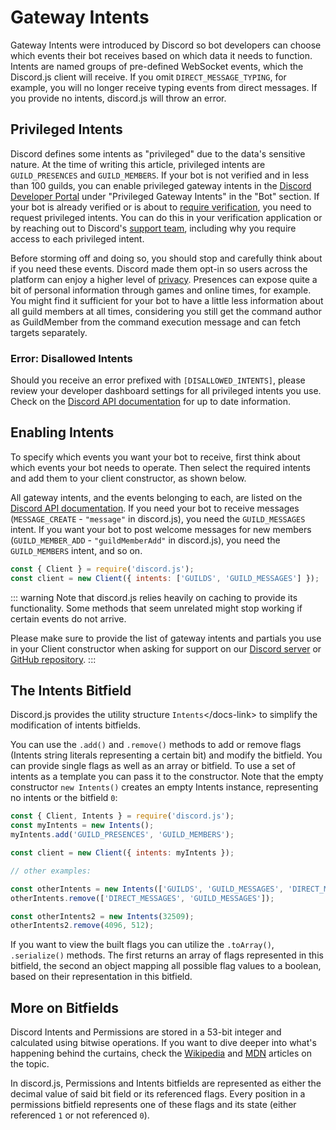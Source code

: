 # Gateway Intents

Gateway Intents were introduced by Discord so bot developers can choose which events their bot receives based on which data it needs to function. Intents are named groups of pre-defined WebSocket events, which the Discord.js client will receive. If you omit `DIRECT_MESSAGE_TYPING`, for example, you will no longer receive typing events from direct messages. If you provide no intents, discord.js will throw an error.

## Privileged Intents

Discord defines some intents as "privileged" due to the data's sensitive nature. At the time of writing this article, privileged intents are `GUILD_PRESENCES` and `GUILD_MEMBERS`. If your bot is not verified and in less than 100 guilds, you can enable privileged gateway intents in the [Discord Developer Portal](https://discord.com/developers/applications) under "Privileged Gateway Intents" in the "Bot" section. If your bot is already verified or is about to [require verification](https://support.discord.com/hc/en-us/articles/360040720412), you need to request privileged intents. You can do this in your verification application or by reaching out to Discord's [support team](https://dis.gd/contact), including why you require access to each privileged intent.

Before storming off and doing so, you should stop and carefully think about if you need these events. Discord made them opt-in so users across the platform can enjoy a higher level of [privacy](https://en.wikipedia.org/wiki/Privacy_by_design). Presences can expose quite a bit of personal information through games and online times, for example. You might find it sufficient for your bot to have a little less information about all guild members at all times, considering you still get the command author as GuildMember from the command execution message and can fetch targets separately.

### Error: Disallowed Intents

Should you receive an error prefixed with `[DISALLOWED_INTENTS]`, please review your developer dashboard settings for all privileged intents you use. Check on the [Discord API documentation](https://discord.com/developers/docs/topics/gateway#privileged-intents) for up to date information.

## Enabling Intents

To specify which events you want your bot to receive, first think about which events your bot needs to operate. Then select the required intents and add them to your client constructor, as shown below.

All gateway intents, and the events belonging to each, are listed on the [Discord API documentation](https://discord.com/developers/docs/topics/gateway#list-of-intents). If you need your bot to receive messages \(`MESSAGE_CREATE` - `"message"` in discord.js\), you need the `GUILD_MESSAGES` intent. If you want your bot to post welcome messages for new members \(`GUILD_MEMBER_ADD` - `"guildMemberAdd"` in discord.js\), you need the `GUILD_MEMBERS` intent, and so on.

```javascript
const { Client } = require('discord.js');
const client = new Client({ intents: ['GUILDS', 'GUILD_MESSAGES'] });
```

::: warning Note that discord.js relies heavily on caching to provide its functionality. Some methods that seem unrelated might stop working if certain events do not arrive.

Please make sure to provide the list of gateway intents and partials you use in your Client constructor when asking for support on our [Discord server](https://discord.gg/bRCvFy9) or [GitHub repository](https://github.com/discordjs/discord.js). :::

## The Intents Bitfield

Discord.js provides the utility structure `Intents`&lt;/docs-link&gt; to simplify the modification of intents bitfields.

You can use the `.add()` and `.remove()` methods to add or remove flags \(Intents string literals representing a certain bit\) and modify the bitfield. You can provide single flags as well as an array or bitfield. To use a set of intents as a template you can pass it to the constructor. Note that the empty constructor `new Intents()` creates an empty Intents instance, representing no intents or the bitfield `0`:

```javascript
const { Client, Intents } = require('discord.js');
const myIntents = new Intents();
myIntents.add('GUILD_PRESENCES', 'GUILD_MEMBERS');

const client = new Client({ intents: myIntents });

// other examples:

const otherIntents = new Intents(['GUILDS', 'GUILD_MESSAGES', 'DIRECT_MESSAGES']);
otherIntents.remove(['DIRECT_MESSAGES', 'GUILD_MESSAGES']);

const otherIntents2 = new Intents(32509);
otherIntents2.remove(4096, 512);
```

If you want to view the built flags you can utilize the `.toArray()`, `.serialize()` methods. The first returns an array of flags represented in this bitfield, the second an object mapping all possible flag values to a boolean, based on their representation in this bitfield.

## More on Bitfields

Discord Intents and Permissions are stored in a 53-bit integer and calculated using bitwise operations. If you want to dive deeper into what's happening behind the curtains, check the [Wikipedia](https://en.wikipedia.org/wiki/Bit_field) and [MDN](https://developer.mozilla.org/en-US/docs/Web/JavaScript/Reference/Operators/Bitwise_Operators) articles on the topic.

In discord.js, Permissions and Intents bitfields are represented as either the decimal value of said bit field or its referenced flags. Every position in a permissions bitfield represents one of these flags and its state \(either referenced `1` or not referenced `0`\).


